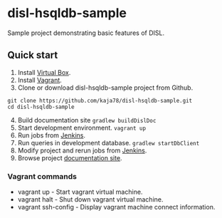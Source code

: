 # disl-hsqldb-sample
Sample project demonstrating basic features of DISL.

## Quick start

1. Install [Virtual Box](https://www.virtualbox.org/).
2. Install [Vagrant](https://www.vagrantup.com/downloads.html).
3. Clone or download disl-hsqldb-sample project from Github.
```
git clone https://github.com/kaja78/disl-hsqldb-sample.git
cd disl-hsqldb-sample
```
4. Build documentation site `gradlew buildDislDoc`
5. Start development environment. `vagrant up`
6. Run jobs from [Jenkins](http://localhost:8080).
7. Run queries in development database. `gradlew startDbClient`
8. Modify project and rerun jobs from [Jenkins](http://localhost:8080).
9. Browse project [documentation site](http://localhost:1313). 
    
    

### Vagrant commands

* vagrant up - Start vagrant virtual machine.
* vagrant halt - Shut down vagrant virtual machine.
* vagrant ssh-config - Display vagrant machine connect information. 
